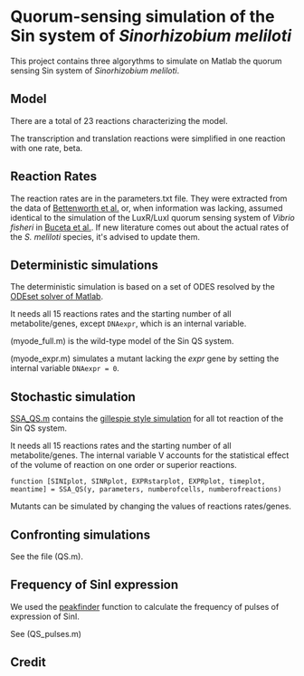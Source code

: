 # Quorum-sensing simulation of the Sin system of _Sinorhizobium meliloti_

This project contains three algorythms to simulate on Matlab the quorum sensing Sin system of _Sinorhizobium meliloti_.

## Model

There are a total of 23 reactions characterizing the model.

The transcription and translation reactions were simplified in one reaction with one rate, beta.

## Reaction Rates

The reaction rates are in the parameters.txt file. They were extracted from the data of [Bettenworth et al.](https://doi.org/10.1038/s41467-022-30307-6) or, when information was lacking, assumed identical to the simulation of the LuxR/LuxI quorum sensing system of _Vibrio fisheri_ in [Buceta et al.](https://bmcsystbiol.biomedcentral.com/articles/10.1186/1752-0509-7-6). If new literature comes out about the actual rates of the _S. meliloti_ species, it's advised to update them.

## Deterministic simulations

The deterministic simulation is based on a set of ODES resolved by the [ODEset solver of Matlab](https://it.mathworks.com/help/matlab/ref/odeset.html).

It needs all 15 reactions rates and the starting number of all metabolite/genes, except ` DNAexpr `, which is an internal variable.

(myode_full.m) is the wild-type model of the Sin QS system.

(myode_expr.m) simulates a mutant lacking the _expr_ gene by setting the internal variable ` DNAexpr = 0 `.

## Stochastic simulation

[SSA_QS.m](SSA_QS.m) contains the [gillespie style simulation](https://en.wikipedia.org/wiki/Gillespie_algorithm) for all tot reaction of the Sin QS system.

It needs all 15 reactions rates and the starting number of all metabolite/genes. The internal variable V accounts for the statistical effect of the volume of reaction on one order or superior reactions.

`
  function [SINIplot, SINRplot, EXPRstarplot, EXPRplot, timeplot, meantime] = SSA_QS(y, parameters, numberofcells, numberofreactions)
`

Mutants can be simulated by changing the values of reactions rates/genes.

## Confronting simulations

See the file (QS.m).

## Frequency of SinI expression

We used the [peakfinder](https://www.mathworks.com/matlabcentral/fileexchange/25500-peakfinder-x0-sel-thresh-extrema-includeendpoints-interpolate) function to calculate the frequency of pulses of expression of SinI.

See (QS_pulses.m)

## Credit


